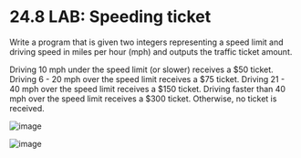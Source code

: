 # 24.8 LAB: Speeding ticket
Write a program that is given two integers representing a speed limit and driving speed in miles per hour (mph) and outputs the traffic ticket amount.

Driving 10 mph under the speed limit (or slower) receives a $50 ticket. Driving 6 - 20 mph over the speed limit receives a $75 ticket. Driving 21 - 40 mph over the speed limit receives a $150 ticket. Driving faster than 40 mph over the speed limit receives a $300 ticket. Otherwise, no ticket is received.

![image](https://github.com/PonguTracer/Speeding-ticket/assets/67764701/0c7372dc-c2ac-4bbd-ad50-a96b3c1013d3)

![image](https://github.com/PonguTracer/Speeding-ticket/assets/67764701/afc3b41a-63ae-4181-9913-060bd39d93f6)
